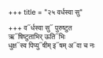 +++
title = "२५ वर्धस्वा सु"

+++
व᳓र्धस्वा सु᳓ पुरुष्टुत  
ऋ᳓षिष्टुताभिर् ऊति᳓भिः  
धुक्ष᳓स्व पिप्यु᳓षीम् इ᳓षम् अ᳓वा च नः